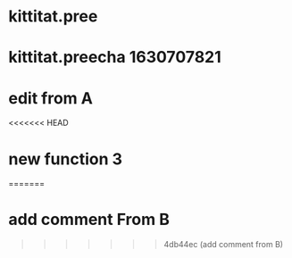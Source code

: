 # kittitat.pree
# kittitat.preecha 1630707821
# edit from A
<<<<<<< HEAD
# new function 3
=======
# add comment From B
>>>>>>> 4db44ec (add comment from B)

